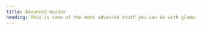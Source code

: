 ```yaml
---
title: Advanced Guides
heading: This is some of the more advanced stuff you can do with glamorous
---
```

